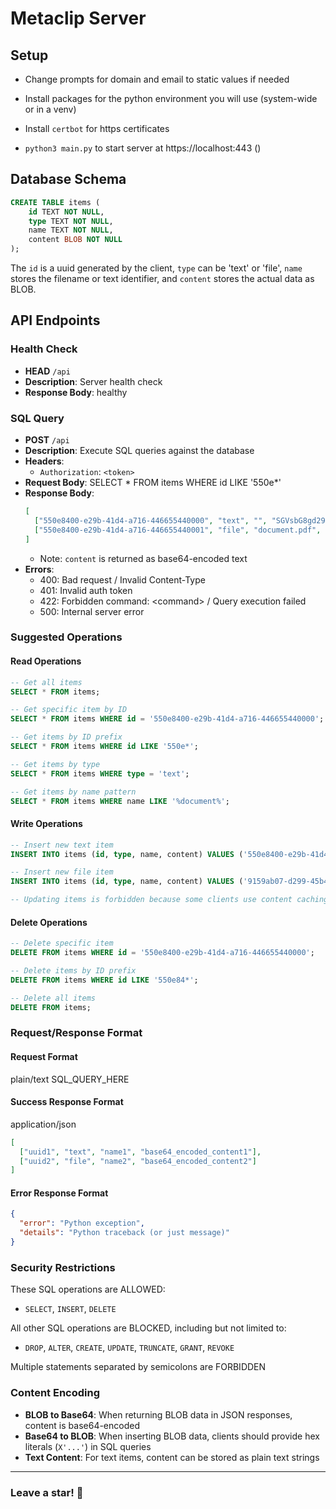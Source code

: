 # Metaclip Server

## Setup
- Change prompts for domain and email to static values if needed

- Install packages for the python environment you will use (system-wide or in a venv)
  
- Install `certbot` for https certificates

- `python3 main.py` to start server at https://localhost:443 ()



## Database Schema
```sql
CREATE TABLE items (
    id TEXT NOT NULL,
    type TEXT NOT NULL,
    name TEXT NOT NULL,
    content BLOB NOT NULL
);
```

The `id` is a uuid generated by the client, `type` can be 'text' or 'file', `name` stores the filename or text identifier, and `content` stores the actual data as BLOB.



## API Endpoints

### Health Check
- **HEAD** `/api`
- **Description**: Server health check
- **Response Body**: healthy


### SQL Query
- **POST** `/api`
- **Description**: Execute SQL queries against the database
- **Headers**:
  - `Authorization`: `<token>`
- **Request Body**: SELECT * FROM items WHERE id LIKE '550e*'
- **Response Body**: 
  ```json
  [
    ["550e8400-e29b-41d4-a716-446655440000", "text", "", "SGVsbG8gd29ybGQ="],
    ["550e8400-e29b-41d4-a716-446655440001", "file", "document.pdf", "JVBERi0xLjQK..."]
  ]
  ```
  - Note: `content` is returned as base64-encoded text
- **Errors**:
  - 400: Bad request / Invalid Content-Type
  - 401: Invalid auth token
  - 422: Forbidden command: \<command> / Query execution failed
  - 500: Internal server error

### Suggested Operations

#### Read Operations
```sql
-- Get all items
SELECT * FROM items;

-- Get specific item by ID
SELECT * FROM items WHERE id = '550e8400-e29b-41d4-a716-446655440000';

-- Get items by ID prefix
SELECT * FROM items WHERE id LIKE '550e*';

-- Get items by type
SELECT * FROM items WHERE type = 'text';

-- Get items by name pattern
SELECT * FROM items WHERE name LIKE '%document%';
```

#### Write Operations
```sql
-- Insert new text item
INSERT INTO items (id, type, name, content) VALUES ('550e8400-e29b-41d4-a716-446655440000', 'text', 'hello', X'48656c6c6f20776f726c64');

-- Insert new file item
INSERT INTO items (id, type, name, content) VALUES ('9159ab07-d299-45b4-2ac6-2a681b256880', 'file', 'document.pdf', X'255044462d312e340a...');

-- Updating items is forbidden because some clients use content caching
```

#### Delete Operations
```sql
-- Delete specific item
DELETE FROM items WHERE id = '550e8400-e29b-41d4-a716-446655440000';

-- Delete items by ID prefix
DELETE FROM items WHERE id LIKE '550e84*';

-- Delete all items
DELETE FROM items;
```

### Request/Response Format

#### Request Format
plain/text
SQL_QUERY_HERE

#### Success Response Format
application/json
```json
[
  ["uuid1", "text", "name1", "base64_encoded_content1"],
  ["uuid2", "file", "name2", "base64_encoded_content2"]
]
```

#### Error Response Format
```json
{
  "error": "Python exception",
  "details": "Python traceback (or just message)"
}
```

### Security Restrictions

These SQL operations are ALLOWED:
- `SELECT`, `INSERT`, `DELETE`

All other SQL operations are BLOCKED, including but not limited to:
- `DROP`, `ALTER`, `CREATE`, `UPDATE`, `TRUNCATE`, `GRANT`, `REVOKE`

Multiple statements separated by semicolons are FORBIDDEN

### Content Encoding

- **BLOB to Base64**: When returning BLOB data in JSON responses, content is base64-encoded
- **Base64 to BLOB**: When inserting BLOB data, clients should provide hex literals (`X'...'`) in SQL queries
- **Text Content**: For text items, content can be stored as plain text strings

---
### Leave a star! 🩵
